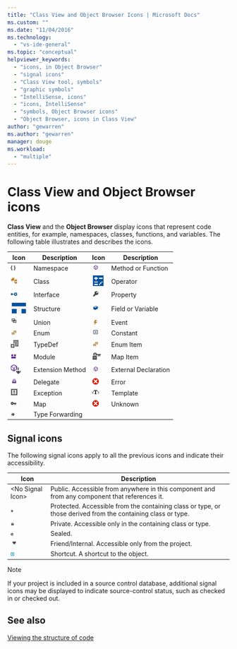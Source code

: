 ```yaml
---
title: "Class View and Object Browser Icons | Microsoft Docs"
ms.custom: ""
ms.date: "11/04/2016"
ms.technology: 
  - "vs-ide-general"
ms.topic: "conceptual"
helpviewer_keywords: 
  - "icons, in Object Browser"
  - "signal icons"
  - "Class View tool, symbols"
  - "graphic symbols"
  - "IntelliSense, icons"
  - "icons, IntelliSense"
  - "symbols, Object Browser icons"
  - "Object Browser, icons in Class View"
author: "gewarren"
ms.author: "gewarren"
manager: douge
ms.workload: 
  - "multiple"
---
```

# Class View and Object Browser icons

**Class View** and the **Object Browser** display icons that represent code entities, for example, namespaces, classes, functions, and variables. The following table illustrates and describes the icons.

|Icon|Description|Icon|Description|
|----------|-----------------|----------|-----------------|
|![Namespace Symbol](../ide/media/vxnamespace_icon.gif "vxNamespace_Icon")|Namespace|![Declaration Symbol](../ide/media/vxmethod_icon.gif "vxMethod_Icon")|Method or Function|
|![Class Icon](../ide/media/vxclass_icon.gif "vxClass_Icon")|Class|![Operator Symbol](../ide/media/vxoperator_icon.gif "vxOperator_Icon")|Operator|  
|![Lollipop Interface Symbol](../ide/media/vxinterface_icon.gif "vxInterface_Icon")|Interface|![Property Symbol](../ide/media/vxproperty_icon.gif "vxProperty_Icon")|Property|
|![Structure Symbol](../ide/media/vxstruct_icon.gif "vxStruct_Icon")|Structure|![Field Icon](../ide/media/vxfield_icon.gif "vxField_Icon")|Field or Variable|  
|![Union Symbol](../ide/media/vxunion_icon.gif "vxUnion_Icon")|Union|![Event Symbol](../ide/media/vxevent_icon.gif "vxEvent_Icon")|Event|  
|![Enumeration Symbol](../ide/media/vxenum_icon.gif "vxEnum_Icon")|Enum|![Constant Icon](../ide/media/vxconstant_icon.gif "vxConstant_Icon")|Constant|  
|![Type Definition Symbol](../ide/media/vxtypedef_icon.gif "vxTypeDef_Icon")|TypeDef|![Enumerate Item Symbol](../ide/media/vxenumitem_icon.gif "vxEnumItem_Icon")|Enum Item|  
|![Visual Studio Module Symbol](../ide/media/vxmodule_icon.gif "vxModule_Icon")|Module|![Map Item Symbol](../ide/media/vxmapitem_icon.gif "vxMapItem_Icon")|Map Item|  
|![Extension Method Symbol](../ide/media/extensionmethod.gif "ExtensionMethod")|Extension Method|![Declaration Symbol](../ide/media/vxmethod_icon.gif "vxMethod_Icon")|External Declaration|  
|![Delegate Symbol](../ide/media/vxdelegate_icon.gif "vxDelegate_Icon")|Delegate|![Error Icon for Class View and Object Browser](../ide/media/erroricon.gif "ErrorIcon")|Error|  
|![Exception Symbol](../ide/media/vxexception_icon.gif "vxException_Icon")|Exception|![Template Symbol](../ide/media/vxtemplate_icon.gif "vxTemplate_Icon")|Template|  
|![Map Symbol](../ide/media/vxmap_icon.gif "vxMap_Icon")|Map|![Error Exclamation Point Symbol](../ide/media/vxerror_icon.gif "vxError_Icon")|Unknown|  
|![Type Forwarding Symbol](../ide/media/ob_type_forward.gif "ob_type_forward")|Type Forwarding|||  

## Signal icons

The following signal icons apply to all the previous icons and indicate their accessibility.

|Icon|Description|
|----------|-----------------|  
|\<No Signal Icon>|Public. Accessible from anywhere in this component and from any component that references it.|  
|![Signal Protected Symbol](../ide/media/vxsignal_icon_key.gif "vxSignal_Icon_Key")|Protected. Accessible from the containing class or type, or those derived from the containing class or type.|  
|![Signal Private Symbol](../ide/media/vxsignal_icon_lock.gif "vxSignal_Icon_Lock")|Private. Accessible only in the containing class or type.|  
|![Signal Sealed Symbol](../ide/media/vxsignal_icon_envelope.gif "vxSignal_Icon_Envelope")|Sealed.|  
|![Signal Friend&#47;Internal Symbol](../ide/media/vxsignal_icon_diamond.gif "vxSignal_Icon_Diamond")|Friend/Internal. Accessible only from the project.|  
|![Signal Icon Arrow](../ide/media/vxsignal_icon_arrow.gif "vxSignal_Icon_Arrow")|Shortcut. A shortcut to the object.|

> [!NOTE]
> If your project is included in a source control database, additional signal icons may be displayed to indicate source-control status, such as checked in or checked out.

## See also

[Viewing the structure of code](../ide/viewing-the-structure-of-code.md)